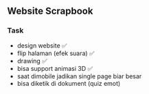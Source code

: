 ## Website Scrapbook

### Task
- design website ✅
- flip halaman (efek suara) ✅
- drawing ✅
- bisa support animasi 3D ✅
- saat dimobile jadikan single page biar besar
- bisa diketik di dokument (quiz emot)